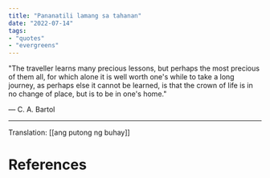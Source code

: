```yaml
---
title: "Pananatili lamang sa tahanan"
date: "2022-07-14"
tags:
- "quotes"
- "evergreens"
---
```


"The traveller learns many precious lessons, but perhaps the most precious of them all, for which alone it is well worth one's while to take a long journey, as perhaps else it cannot be learned, is that the crown of life is in no change of place, but is to be in one's home."

— C. A. Bartol

***

Translation: [[ang putong ng buhay]]

# References
